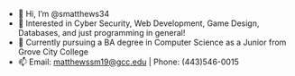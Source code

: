- 👋 Hi, I’m @smatthews34
- 👀 Interested in Cyber Security, Web Development, Game Design, Databases, and just programming in general!
- 🌱 Currently pursuing a BA degree in Computer Science as a Junior from Grove City College
- 📫 Email: matthewssm19@gcc.edu | Phone: (443)546-0015

<!---
smatthews34/smatthews34 is a ✨ special ✨ repository because its `README.md` (this file) appears on your GitHub profile.
You can click the Preview link to take a look at your changes.
--->
